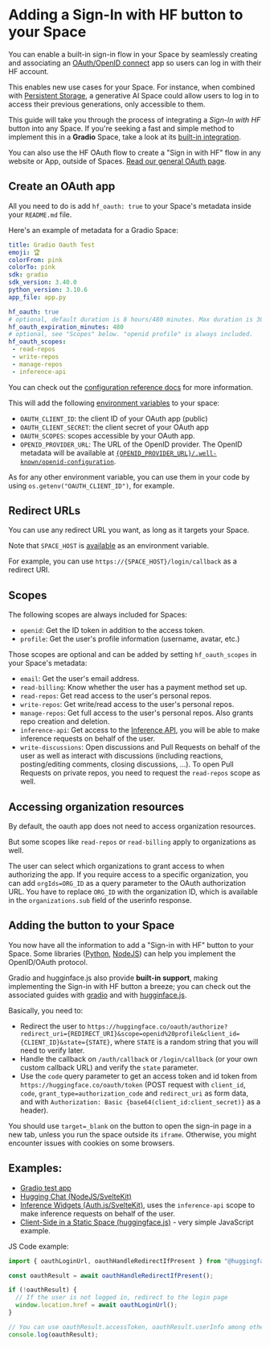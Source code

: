# Adding a Sign-In with HF button to your Space

You can enable a built-in sign-in flow in your Space by seamlessly creating and associating an [OAuth/OpenID connect](https://developer.okta.com/blog/2019/10/21/illustrated-guide-to-oauth-and-oidc) app so users can log in with their HF account.

This enables new use cases for your Space. For instance, when combined with [Persistent Storage](https://huggingface.co/docs/hub/spaces-storage), a generative AI Space could allow users to log in to access their previous generations, only accessible to them.

<Tip>

This guide will take you through the process of integrating a *Sign-In with HF* button into any Space. If you're seeking a fast and simple method to implement this in a **Gradio** Space, take a look at its [built-in integration](https://www.gradio.app/guides/sharing-your-app#o-auth-login-via-hugging-face).

</Tip>

<Tip>

You can also use the HF OAuth flow to create a "Sign in with HF" flow in any website or App, outside of Spaces. [Read our general OAuth page](./oauth).

</Tip>

## Create an OAuth app

All you need to do is add `hf_oauth: true` to your Space's metadata inside your `README.md` file.

Here's an example of metadata for a Gradio Space:

```yaml
title: Gradio Oauth Test
emoji: 🏆
colorFrom: pink
colorTo: pink
sdk: gradio
sdk_version: 3.40.0
python_version: 3.10.6
app_file: app.py

hf_oauth: true
# optional, default duration is 8 hours/480 minutes. Max duration is 30 days/43200 minutes.
hf_oauth_expiration_minutes: 480
# optional, see "Scopes" below. "openid profile" is always included.
hf_oauth_scopes:
 - read-repos
 - write-repos
 - manage-repos
 - inference-api
```

You can check out the [configuration reference docs](./spaces-config-reference) for more information.

This will add the following [environment variables](https://huggingface.co/docs/hub/spaces-overview#helper-environment-variables) to your space:

- `OAUTH_CLIENT_ID`: the client ID of your OAuth app (public)
- `OAUTH_CLIENT_SECRET`: the client secret of your OAuth app
- `OAUTH_SCOPES`: scopes accessible by your OAuth app.
- `OPENID_PROVIDER_URL`: The URL of the OpenID provider. The OpenID metadata will be available at [`{OPENID_PROVIDER_URL}/.well-known/openid-configuration`](https://huggingface.co/.well-known/openid-configuration).

As for any other environment variable, you can use them in your code by using `os.getenv("OAUTH_CLIENT_ID")`, for example.

## Redirect URLs 

You can use any redirect URL you want, as long as it targets your Space.

Note that `SPACE_HOST` is [available](https://huggingface.co/docs/hub/spaces-overview#helper-environment-variables) as an environment variable.

For example, you can use `https://{SPACE_HOST}/login/callback` as a redirect URI.

## Scopes

The following scopes are always included for Spaces:

- `openid`: Get the ID token in addition to the access token.
- `profile`: Get the user's profile information (username, avatar, etc.)

Those scopes are optional and can be added by setting `hf_oauth_scopes` in your Space's metadata:

- `email`: Get the user's email address.
- `read-billing`: Know whether the user has a payment method set up.
- `read-repos`: Get read access to the user's personal repos.
- `write-repos`: Get write/read access to the user's personal repos.
- `manage-repos`: Get full access to the user's personal repos. Also grants repo creation and deletion.
- `inference-api`: Get access to the [Inference API](https://huggingface.co/docs/api-inference/index), you will be able to make inference requests on behalf of the user.
- `write-discussions`: Open discussions and Pull Requests on behalf of the user as well as interact with discussions (including reactions, posting/editing comments, closing discussions, ...). To open Pull Requests on private repos, you need to request the `read-repos` scope as well.

## Accessing organization resources

By default, the oauth app does not need to access organization resources.

But some scopes like `read-repos` or `read-billing` apply to organizations as well.

The user can select which organizations to grant access to when authorizing the app. If you require access to a specific organization, you can add `orgIds=ORG_ID` as a query parameter to the OAuth authorization URL. You have to replace `ORG_ID` with the organization ID, which is available in the `organizations.sub` field of the userinfo response.

## Adding the button to your Space

You now have all the information to add a "Sign-in with HF" button to your Space. Some libraries ([Python](https://github.com/lepture/authlib), [NodeJS](https://github.com/panva/node-openid-client)) can help you implement the OpenID/OAuth protocol. 

Gradio and hugginface.js also provide **built-in support**, making implementing the Sign-in with HF button a breeze; you can check out the associated guides with [gradio](https://www.gradio.app/guides/sharing-your-app#o-auth-login-via-hugging-face) and with [hugginface.js](https://huggingface.co/docs/huggingface.js/hub/README#oauth-login). 

Basically, you need to:

- Redirect the user to `https://huggingface.co/oauth/authorize?redirect_uri={REDIRECT_URI}&scope=openid%20profile&client_id={CLIENT_ID}&state={STATE}`, where `STATE` is a random string that you will need to verify later.
- Handle the callback on `/auth/callback` or `/login/callback` (or your own custom callback URL) and verify the `state` parameter.
- Use the `code` query parameter to get an access token and id token from `https://huggingface.co/oauth/token` (POST request with `client_id`, `code`, `grant_type=authorization_code` and `redirect_uri` as form data, and with `Authorization: Basic {base64(client_id:client_secret)}` as a header).

<Tip warning={true}>

You should use `target=_blank` on the button to open the sign-in page in a new tab, unless you run the space outside its `iframe`. Otherwise, you might encounter issues with cookies on some browsers.

</Tip>

## Examples:

- [Gradio test app](https://huggingface.co/spaces/Wauplin/gradio-oauth-test)
- [Hugging Chat (NodeJS/SvelteKit)](https://huggingface.co/spaces/huggingchat/chat-ui)
- [Inference Widgets (Auth.js/SvelteKit)](https://huggingface.co/spaces/huggingfacejs/inference-widgets), uses the `inference-api` scope to make inference requests on behalf of the user.
- [Client-Side in a Static Space (huggingface.js)](https://huggingface.co/spaces/huggingfacejs/client-side-oauth) - very simple JavaScript example.

JS Code example:

```js
import { oauthLoginUrl, oauthHandleRedirectIfPresent } from "@huggingface/hub";

const oauthResult = await oauthHandleRedirectIfPresent();

if (!oauthResult) {
  // If the user is not logged in, redirect to the login page
  window.location.href = await oauthLoginUrl();
}

// You can use oauthResult.accessToken, oauthResult.userInfo among other things
console.log(oauthResult);
```

